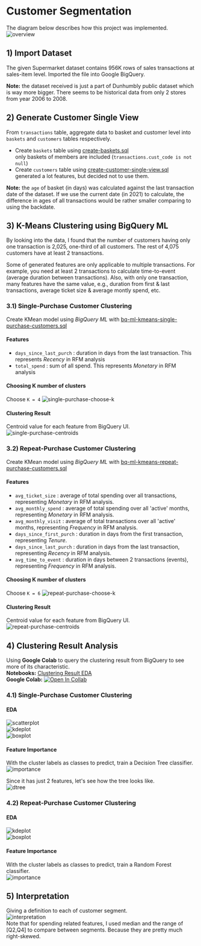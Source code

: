 # Customer Segmentation

The diagram below describes how this project was implemented.
![overview](./img/overview.png)

## 1) Import Dataset
The given Supermarket dataset contains 956K rows of sales transactions at sales-item level. Imported the file into Google BigQuery.  
  
**Note:** the dataset received is just a part of Dunhumbly public dataset which is way more bigger. There seems to be historical data from only 2 stores from year 2006 to 2008.  

## 2) Generate Customer Single View
From `transactions` table, aggregate data to basket and customer level into `baskets` and `customers` tables respectively.  
* Create `baskets` table using [create-baskets.sql](./create-baskets.sql)  
only baskets of members are included (`transactions.cust_code is not null`)  
* Create `customers` table using [create-customer-single-view.sql](./create-customer-single-view.sql)  
generated a lot features, but decided not to use them.  
  
**Note:** the `age` of basket (in days) was calculated against the last transaction date of the dataset. If we use the current date (in 2021) to calculate, the difference in ages of all transactions would be rather smaller comparing to using the backdate.  

## 3) K-Means Clustering using BigQuery ML
By looking into the data, I found that the number of customers having only one transaction is 2,025, one-third of all customers. The rest of 4,075 customers have at least 2 transactions.  

Some of generated features are only applicable to multiple transactions. For example, you need at least 2 transactions to calculate time-to-event (average duration between transactions). Also, with only one transaction, many features have the same value, e.g., duration from first & last transactions, average ticket size & average montly spend, etc.  
  

### 3.1) Single-Purchase Customer Clustering
Create KMean model using *BigQuery ML* with [bq-ml-kmeans-single-purchase-customers.sql](./bq-ml-kmeans-single-purchase-customers.sql)  

#### Features
* `days_since_last_purch` : duration in days from the last transaction. This represents *Recency* in RFM analysis
* `total_spend` : sum of all spend. This represents *Monetary* in RFM analysis

#### Choosing K number of clusters
Choose `K = 4`
![single-purchase-choose-k](./img/single-purchase-choose-k.png)

#### Clustering Result
Centroid value for each feature from BigQuery UI.  
![single-purchase-centroids](./img/single-purchase-centroids.png)

### 3.2) Repeat-Purchase Customer Clustering
Create KMean model using *BigQuery ML* with [bq-ml-kmeans-repeat-purchase-customers.sql](./bq-ml-repeat-purchase-customers.sql)  

#### Features
* `avg_ticket_size` : average of total spending over all transactions, representing *Monetary* in RFM analysis.
* `avg_monthly_spend` : average of total spending over all 'active' months, representing *Monetary* in RFM analysis.
* `avg_monthly_visit` : average of total transactions over all 'active' months, representing *Frequency* in RFM analysis.
* `days_since_first_purch` : duration in days from the first transaction, representing *Tenure*.
* `days_since_last_purch` : duration in days from the last transaction, representing *Recency* in RFM analysis.
* `avg_time_to_event` : duration in days between 2 transactions (events), representing *Frequency* in RFM analysis.

#### Choosing K number of clusters
Choose `K = 6`
![repeat-purchase-choose-k](./img/repeat-purchase-choose-k.png)

#### Clustering Result
Centroid value for each feature from BigQuery UI.  
![repeat-purchase-centroids](./img/repeat-purchase-centroids.png)

## 4) Clustering Result Analysis
Using **Google Colab** to query the clustering result from BigQuery to see more of its characteristic.  
**Notebooks:** [Clustering Result EDA](./clustering-result-eda.ipynb)  
**Google Colab:** [![Open In Collab](https://colab.research.google.com/assets/colab-badge.svg)](https://colab.research.google.com/github/tanatiem/BADS7105-CRM-Analytics/blob/main/Homework%2006%20-%20Customer%20Segmentation/clustering-result-eda.ipynb)  

### 4.1) Single-Purchase Customer Clustering
#### EDA
![scatterplot](./img/single-purchase-scatterplot.png)  
![kdeplot](./img/single-purchase-feature-dist.png)  
![boxplot](./img/single-purchase-feature-boxplot.png)  
#### Feature Importance
With the cluster labels as classes to predict, train a Decision Tree classifier.  
![importance](./img/single-purchase-feature-importance.png)  

Since it has just 2 features, let's see how the tree looks like.  
![dtree](./img/single-purchase-dtree.png)  

### 4.2) Repeat-Purchase Customer Clustering
#### EDA
![kdeplot](./img/repeat-purchase-feature-dist.png)  
![boxplot](./img/repeat-purchase-feature-boxplot.png)  
#### Feature Importance
With the cluster labels as classes to predict, train a Random Forest classifier.  
![importance](./img/repeat-purchase-feature-importance.png) 

## 5) Interpretation

Giving a definition to each of customer segment.  
![interpretation](./img/interpretation.png)  
Note that for spending related features, I used median and the range of [Q2,Q4] to compare between segments. Because they are pretty much right-skewed.
